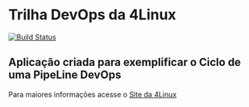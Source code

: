 # Trilha DevOps da 4Linux

<!-- Altere a Flag abaixo com sua URL do Travis -->
[![Build Status](https://travis-ci.com/sergiocalmon/DevOpsLab-HelloWorld.svg?branch=master)](https://travis-ci.com/sergiocalmon/DevOpsLab-HelloWorld)

## Aplicação criada para exemplificar o Ciclo de uma PipeLine DevOps


Para maiores informações acesse o [Site da 4Linux](https://www.4linux.com.br/cursos/devops)
